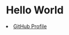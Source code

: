 # Hello World
<li><a class="buttons github" href="https://ukoehler.github.io/">GitHub Profile</a></li>

